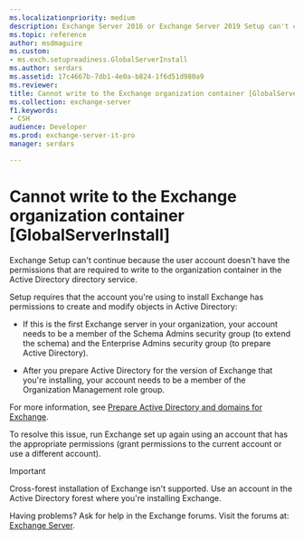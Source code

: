 ```yaml
---
ms.localizationpriority: medium
description: Exchange Server 2016 or Exchange Server 2019 Setup can't continue because the user account doesn't have the required permissions.
ms.topic: reference
author: msdmaguire
ms.custom:
- ms.exch.setupreadiness.GlobalServerInstall
ms.author: serdars
ms.assetid: 17c4667b-7db1-4e0a-b824-1f6d51d980a9
ms.reviewer: 
title: Cannot write to the Exchange organization container [GlobalServerInstall]
ms.collection: exchange-server
f1.keywords:
- CSH
audience: Developer
ms.prod: exchange-server-it-pro
manager: serdars

---
```


# Cannot write to the Exchange organization container [GlobalServerInstall]

Exchange Setup can't continue because the user account doesn't have the permissions that are required to write to the organization container in the Active Directory directory service.

Setup requires that the account you're using to install Exchange has permissions to create and modify objects in Active Directory:

- If this is the first Exchange server in your organization, your account needs to be a member of the Schema Admins security group (to extend the schema) and the Enterprise Admins security group (to prepare Active Directory).

- After you prepare Active Directory for the version of Exchange that you're installing, your account needs to be a member of the Organization Management role group.

For more information, see [Prepare Active Directory and domains for Exchange](../prepare-ad-and-domains.md).

To resolve this issue, run Exchange set up again using an account that has the appropriate permissions (grant permissions to the current account or use a different account).


> [!IMPORTANT]
> Cross-forest installation of Exchange isn't supported. Use an account in the Active Directory forest where you're installing Exchange.

Having problems? Ask for help in the Exchange forums. Visit the forums at: [Exchange Server](https://social.technet.microsoft.com/forums/office/home?category=exchangeserver).
